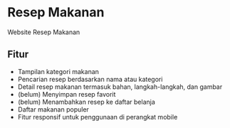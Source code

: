 # Resep Makanan

Website Resep Makanan

## Fitur

- Tampilan kategori makanan
- Pencarian resep berdasarkan nama atau kategori
- Detail resep makanan termasuk bahan, langkah-langkah, dan gambar
- (belum) Menyimpan resep favorit
- (belum) Menambahkan resep ke daftar belanja
- Daftar makanan populer
- Fitur responsif untuk penggunaan di perangkat mobile
